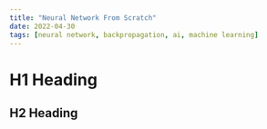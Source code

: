 ```yaml
---
title: "Neural Network From Scratch"
date: 2022-04-30
tags: [neural network, backpropagation, ai, machine learning]
---
```


# H1 Heading

## H2 Heading
